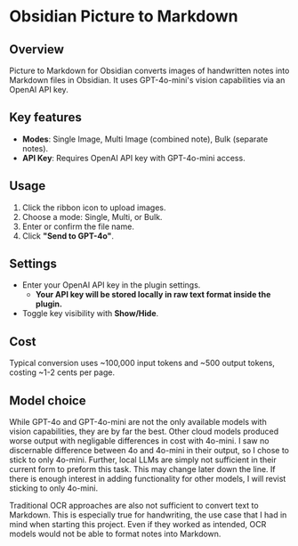 # Obsidian Picture to Markdown 

## Overview
Picture to Markdown for Obsidian converts images of handwritten notes into Markdown files in Obsidian. It uses GPT-4o-mini's vision capabilities via an OpenAI API key.

## Key features
- **Modes**: Single Image, Multi Image (combined note), Bulk (separate notes).
- **API Key**: Requires OpenAI API key with GPT-4o-mini access.

## Usage
1. Click the ribbon icon to upload images.
2. Choose a mode: Single, Multi, or Bulk.
3. Enter or confirm the file name.
4. Click **"Send to GPT-4o"**.

## Settings
- Enter your OpenAI API key in the plugin settings.
    - **Your API key will be stored locally in raw text format inside the plugin.**
- Toggle key visibility with **Show/Hide**.

## Cost
Typical conversion uses ~100,000 input tokens and ~500 output tokens, costing ~1-2 cents per page.

## Model choice 

While GPT-4o and GPT-4o-mini are not the only available models with vision capabilities, they are by far the best. Other cloud models produced worse output with negligable differences in cost with 4o-mini. I saw no discernable difference between 4o and 4o-mini in their output, so I chose to stick to only 4o-mini. Further, local LLMs are simply not sufficient in their current form to preform this task. This may change later down the line. If there is enough interest in adding functionality for other models, I will revist sticking to only 4o-mini. 

Traditional OCR approaches are also not sufficient to convert text to Markdown. This is especially true for handwriting, the use case that I had in mind when starting this project. Even if they worked as intended, OCR models would not be able to format notes into Markdown.
